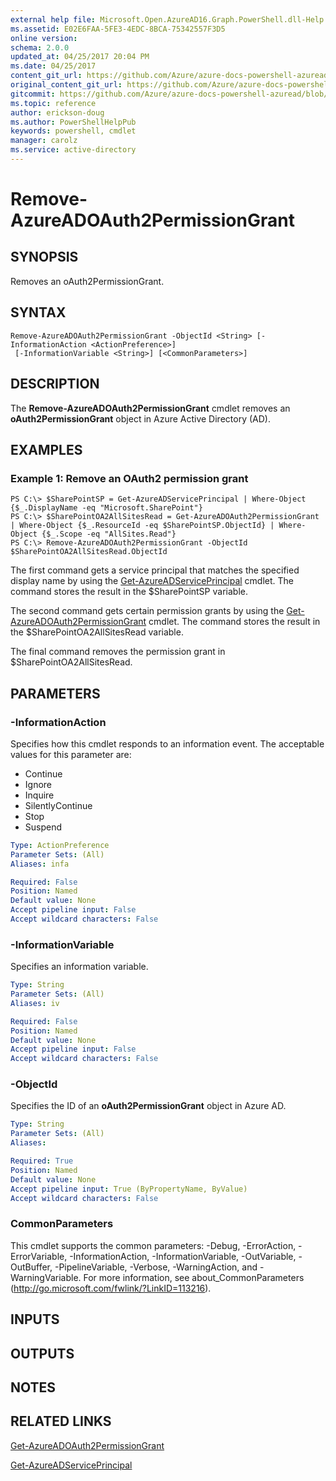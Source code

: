 ```yaml
---
external help file: Microsoft.Open.AzureAD16.Graph.PowerShell.dll-Help.xml
ms.assetid: E02E6FAA-5FE3-4EDC-8BCA-75342557F3D5
online version:
schema: 2.0.0
updated_at: 04/25/2017 20:04 PM
ms.date: 04/25/2017
content_git_url: https://github.com/Azure/azure-docs-powershell-azuread/blob/rodejo5-10/Azure%20AD%20Cmdlets/AzureAD/v2preview/Remove-AzureADOAuth2PermissionGrant.md
original_content_git_url: https://github.com/Azure/azure-docs-powershell-azuread/blob/rodejo5-10/Azure%20AD%20Cmdlets/AzureAD/v2preview/Remove-AzureADOAuth2PermissionGrant.md
gitcommit: https://github.com/Azure/azure-docs-powershell-azuread/blob/c5cc449ee6e2b805fc85a9e05130b06b10899f67
ms.topic: reference
author: erickson-doug
ms.author: PowerShellHelpPub
keywords: powershell, cmdlet
manager: carolz
ms.service: active-directory
---
```


# Remove-AzureADOAuth2PermissionGrant

## SYNOPSIS
Removes an oAuth2PermissionGrant.

## SYNTAX

```
Remove-AzureADOAuth2PermissionGrant -ObjectId <String> [-InformationAction <ActionPreference>]
 [-InformationVariable <String>] [<CommonParameters>]
```

## DESCRIPTION
The **Remove-AzureADOAuth2PermissionGrant** cmdlet removes an **oAuth2PermissionGrant** object in Azure Active Directory (AD).

## EXAMPLES

### Example 1: Remove an OAuth2 permission grant
```
PS C:\> $SharePointSP = Get-AzureADServicePrincipal | Where-Object {$_.DisplayName -eq "Microsoft.SharePoint"}
PS C:\> $SharePointOA2AllSitesRead = Get-AzureADOAuth2PermissionGrant | Where-Object {$_.ResourceId -eq $SharePointSP.ObjectId} | Where-Object {$_.Scope -eq "AllSites.Read"}
PS C:\> Remove-AzureADOAuth2PermissionGrant -ObjectId $SharePointOA2AllSitesRead.ObjectId
```

The first command gets a service principal that matches the specified display name by using the [Get-AzureADServicePrincipal](./Get-AzureADServicePrincipal.md) cmdlet. 
The command stores the result in the $SharePointSP variable.

The second command gets certain permission grants by using the [Get-AzureADOAuth2PermissionGrant](./Get-AzureADOAuth2PermissionGrantmd) cmdlet. 
The command stores the result in the $SharePointOA2AllSitesRead variable.

The final command removes the permission grant in $SharePointOA2AllSitesRead.

## PARAMETERS

### -InformationAction
Specifies how this cmdlet responds to an information event. The acceptable values for this parameter are:

- Continue
- Ignore
- Inquire
- SilentlyContinue
- Stop
- Suspend

```yaml
Type: ActionPreference
Parameter Sets: (All)
Aliases: infa

Required: False
Position: Named
Default value: None
Accept pipeline input: False
Accept wildcard characters: False
```

### -InformationVariable
Specifies an information variable.

```yaml
Type: String
Parameter Sets: (All)
Aliases: iv

Required: False
Position: Named
Default value: None
Accept pipeline input: False
Accept wildcard characters: False
```

### -ObjectId
Specifies the ID of an **oAuth2PermissionGrant** object in Azure AD.

```yaml
Type: String
Parameter Sets: (All)
Aliases: 

Required: True
Position: Named
Default value: None
Accept pipeline input: True (ByPropertyName, ByValue)
Accept wildcard characters: False
```

### CommonParameters
This cmdlet supports the common parameters: -Debug, -ErrorAction, -ErrorVariable, -InformationAction, -InformationVariable, -OutVariable, -OutBuffer, -PipelineVariable, -Verbose, -WarningAction, and -WarningVariable. For more information, see about_CommonParameters (http://go.microsoft.com/fwlink/?LinkID=113216).

## INPUTS

## OUTPUTS

## NOTES

## RELATED LINKS

[Get-AzureADOAuth2PermissionGrant](./Get-AzureADOAuth2PermissionGrant.md)

[Get-AzureADServicePrincipal](./Get-AzureADServicePrincipal.md)
